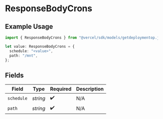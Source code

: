 # ResponseBodyCrons

## Example Usage

```typescript
import { ResponseBodyCrons } from "@vercel/sdk/models/getdeploymentop.js";

let value: ResponseBodyCrons = {
  schedule: "<value>",
  path: "/mnt",
};
```

## Fields

| Field              | Type               | Required           | Description        |
| ------------------ | ------------------ | ------------------ | ------------------ |
| `schedule`         | *string*           | :heavy_check_mark: | N/A                |
| `path`             | *string*           | :heavy_check_mark: | N/A                |